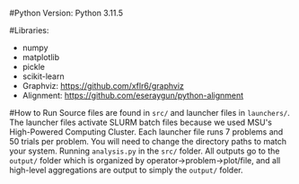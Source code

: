 #Python Version: Python 3.11.5

#Libraries:
 * numpy
 * matplotlib
 * pickle
 * scikit-learn
 * Graphviz: https://github.com/xflr6/graphviz
 * Alignment: https://github.com/eseraygun/python-alignment

#How to Run
Source files are found in ``src/`` and launcher files in ``launchers/``. The launcher files activate SLURM batch files because we used MSU's High-Powered Computing Cluster. Each launcher file runs 7 problems and 50 trials per problem. You will need to change the directory paths to match your system.
Running ``analysis.py`` in the ``src/`` folder. All outputs go to the ``output/`` folder which is organized by operator->problem->plot/file, and all high-level aggregations are output to simply the ``output/`` folder.
